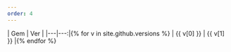 ```yaml
---
order: 4
---
```

| Gem | Ver |
|---|---:|{% for v in site.github.versions %}
| {{ v[0] }} | {{ v[1] }} |{% endfor %}